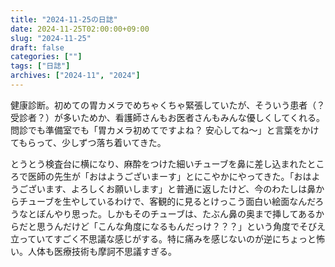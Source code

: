 ```yaml
---
title: "2024-11-25の日誌"
date: 2024-11-25T02:00:00+09:00
slug: "2024-11-25"
draft: false
categories: [""]
tags: ["日誌"]
archives: ["2024-11", "2024"]
---
```

健康診断。初めての胃カメラでめちゃくちゃ緊張していたが、そういう患者（？受診者？）が多いためか、看護師さんもお医者さんもみんな優しくしてくれる。問診でも準備室でも「胃カメラ初めてですよね？ 安心してね〜」と言葉をかけてもらって、少しずつ落ち着いてきた。

とうとう検査台に横になり、麻酔をつけた細いチューブを鼻に差し込まれたところで医師の先生が「おはようございまーす」とにこやかにやってきた。「おはようございます、よろしくお願いします」と普通に返したけど、今のわたしは鼻からチューブを生やしているわけで、客観的に見るとけっこう面白い絵面なんだろうなとぼんやり思った。しかもそのチューブは、たぶん鼻の奥まで挿してあるからだと思うんだけど「こんな角度になるもんだっけ？？？」という角度でそびえ立っていてすごく不思議な感じがする。特に痛みを感じないのが逆にちょっと怖い。人体も医療技術も摩訶不思議すぎる。
